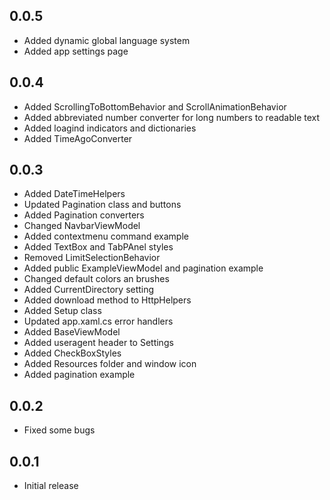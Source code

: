 ﻿## 0.0.5
- Added dynamic global language system
- Added app settings page

## 0.0.4
- Added ScrollingToBottomBehavior and ScrollAnimationBehavior
- Added abbreviated number converter for long numbers to readable text
- Added loagind indicators and dictionaries
- Added TimeAgoConverter

## 0.0.3

- Added DateTimeHelpers
- Updated Pagination class and buttons
- Added Pagination converters
- Changed NavbarViewModel
- Added contextmenu command example
- Added TextBox and TabPAnel styles
- Removed LimitSelectionBehavior
- Added public ExampleViewModel and pagination example
- Changed default colors an brushes
- Added CurrentDirectory setting
- Added download method to HttpHelpers
- Added Setup class
- Updated app.xaml.cs error handlers
- Added BaseViewModel
- Added useragent header to Settings
- Added CheckBoxStyles
- Added Resources folder and window icon
- Added pagination example


## 0.0.2

- Fixed some bugs


## 0.0.1

- Initial release